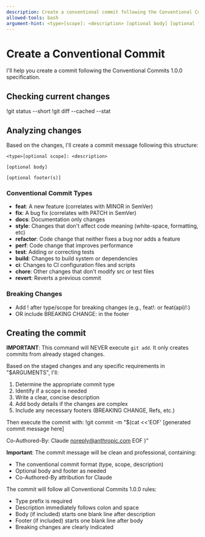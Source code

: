 ```yaml
---
description: Create a conventional commit following the Conventional Commits 1.0.0 specification
allowed-tools: bash
argument-hint: <type>[scope]: <description> [optional body] [optional footer]
---
```


# Create a Conventional Commit

I'll help you create a commit following the Conventional Commits 1.0.0 specification.

## Checking current changes

!git status --short
!git diff --cached --stat

## Analyzing changes

Based on the changes, I'll create a commit message following this structure:

```
<type>[optional scope]: <description>

[optional body]

[optional footer(s)]
```

### Conventional Commit Types

- **feat**: A new feature (correlates with MINOR in SemVer)
- **fix**: A bug fix (correlates with PATCH in SemVer)
- **docs**: Documentation only changes
- **style**: Changes that don't affect code meaning (white-space, formatting, etc)
- **refactor**: Code change that neither fixes a bug nor adds a feature
- **perf**: Code change that improves performance
- **test**: Adding or correcting tests
- **build**: Changes to build system or dependencies
- **ci**: Changes to CI configuration files and scripts
- **chore**: Other changes that don't modify src or test files
- **revert**: Reverts a previous commit

### Breaking Changes

- Add ! after type/scope for breaking changes (e.g., feat!: or feat(api)!:)
- OR include BREAKING CHANGE: in the footer

## Creating the commit

**IMPORTANT**: This command will NEVER execute `git add`. It only creates commits from already staged changes.

Based on the staged changes and any specific requirements in "$ARGUMENTS", I'll:

1. Determine the appropriate commit type
2. Identify if a scope is needed
3. Write a clear, concise description
4. Add body details if the changes are complex
5. Include any necessary footers (BREAKING CHANGE, Refs, etc.)

Then execute the commit with:
!git commit -m "$(cat <<'EOF'
[generated commit message here]

Co-Authored-By: Claude <noreply@anthropic.com>
EOF
)"

**Important**: The commit message will be clean and professional, containing:

- The conventional commit format (type, scope, description)
- Optional body and footer as needed
- Co-Authored-By attribution for Claude

The commit will follow all Conventional Commits 1.0.0 rules:

- Type prefix is required
- Description immediately follows colon and space
- Body (if included) starts one blank line after description
- Footer (if included) starts one blank line after body
- Breaking changes are clearly indicated
